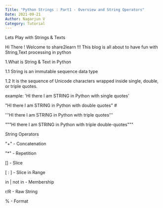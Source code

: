 ```yaml
---
Title: "Python Strings : Part1 - Overview and String Operators"
Date: 2021-09-21
Author: Nagarjun V
Category: Tutorial
---
```



Lets Play with Strings & Texts

Hi There ! Welcome to share2learn !!! This blog is all about to have fun with String,Text processing in python

1.What is String & Text in Python

1.1 String is an immutable sequence data type

1.2 It is the sequence of Unicode characters wrapped inside single, double, or triple quotes.

example: 'HI there I am STRING in Python with single quotes'

"HI there I am STRING in Python with double quotes" #

'''HI there I am STRING in Python with triple quotes'''

"""HI there I am STRING in Python with triple double-quotes"""


String Operators

"+" - Concatenation

"*" - Repetition

[] - Slice

[ : ] -  Slice in Range

in |  not in - Membership 

r/R - Raw String

% - Format
